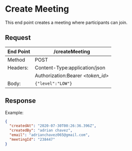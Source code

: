 # Create Meeting

This end point creates a meeting where participants can join.

## Request

| End Point | **/createMeeting**                |
| --------- | --------------------------------- |
| Method    | POST                              |
| Headers:  | Content-Type:application/json     |
|           | Authorization:Bearer _<token_id>_ |
| Body:     | `{"level":"LOW"}`                 |

## Response

Example:

```json
{
  "createdAt": "2020-07-30T00:26:36.396Z",
  "createdBy": "adrian chavez",
  "email": "adrianchavez065@gmail.com",
  "meetingId": "238447"
}
```
